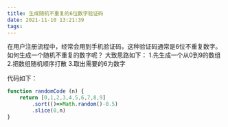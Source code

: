 ```yaml
---
title: 生成随机不重复的6位数字验证码
date: 2021-11-10 13:21:39
tags:
---
```


在用户注册流程中，经常会用到手机验证码，这种验证码通常是6位不重复数字。如何生成一个随机不重复的数字呢？
大致思路如下：
1.先生成一个从0到9的数组
2.把数组随机顺序打散
3.取出需要的6为数字

代码如下：
```javascript
function randomCode (n) {
    return [0,1,2,3,4,5,6,7,8,9]
        .sort(()=>Math.random()-0.5)
        .slice(0,n)
}
```
